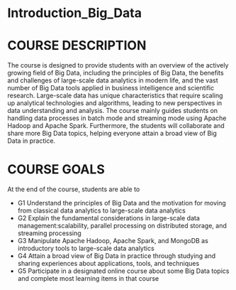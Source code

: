 # Introduction_Big_Data

# COURSE DESCRIPTION 
The course is designed to provide students with an overview of the actively growing field of Big Data, 
including the principles of Big Data, the benefits and challenges of large-scale data analytics in modern 
life, and the vast number of Big Data tools applied in business intelligence and scientific research. 
Large-scale data has unique characteristics that require scaling up analytical technologies and 
algorithms, leading to new perspectives in data understanding and analysis. The course mainly guides 
students on handling data processes in batch mode and streaming mode using Apache Hadoop and 
Apache Spark. Furthermore, the students will collaborate and share more Big Data topics, helping 
everyone attain a broad view of Big Data in practice.

# COURSE GOALS 
At the end of the course, students are able to 

- G1 Understand the principles of Big Data and the motivation for moving from classical data analytics to large-scale data analytics
- G2 Explain the fundamental considerations in large-scale data management:scalability, parallel processing on distributed storage, and streaming processing
- G3 Manipulate Apache Hadoop, Apache Spark, and MongoDB as introductory tools to large-scale data analytics
- G4 Attain a broad view of Big Data in practice through studying and sharing experiences about applications, tools, and techniques
- G5 Participate in a designated online course about some Big Data topics and complete most learning items in that course
